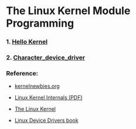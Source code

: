 # The Linux Kernel Module Programming 

### 1. [Hello Kernel](https://github.com/danghai/Kernel/tree/master/hello_kernel)

### 2. [Character_device_driver](https://github.com/danghai/Kernel/tree/master/character_device_driver)

### Reference:

* [kernelnewbies.org](https://kernelnewbies.org/)

* [Linux Kernel Internals (PDF)](http://www.tldp.org/LDP/lki/lki.pdf)

* [The Linux Kernel](http://www.tldp.org/LDP/tlk/tlk.html)

* [Linux Device Drivers book](https://www.amazon.com/Linux-Device-Drivers-Jonathan-Corbet/dp/0596005903/ref=sr_1_1?ie=UTF8&qid=1504716428&sr=8-1&keywords=linux+device+drivers+3rd+edition)



